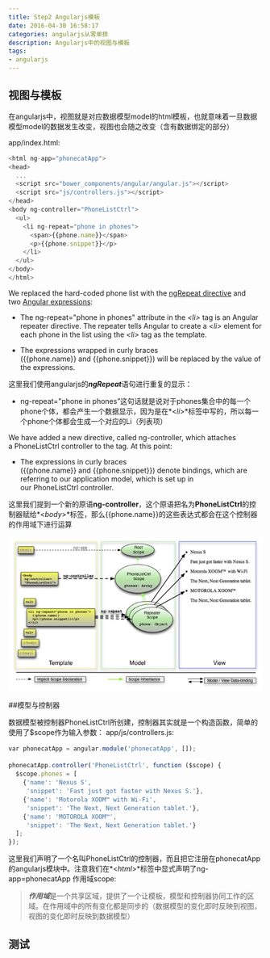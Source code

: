 ```yaml
---
title: Step2 Angularjs模板
date: 2016-04-30 16:58:17
categories: angularjs从零单排
description: Angularjs中的视图与模板
tags:
- angularjs
---
```


## 视图与模板
在angularjs中，视图就是对应数据模型model的html模板，也就意味着一旦数据模型model的数据发生改变，视图也会随之改变（含有数据绑定的部分） 

app/index.html:

```js
<html ng-app="phonecatApp">
<head>
  ...
  <script src="bower_components/angular/angular.js"></script>
  <script src="js/controllers.js"></script>
</head>
<body ng-controller="PhoneListCtrl">
  <ul>
    <li ng-repeat="phone in phones">
      <span>{{phone.name}}</span>
      <p>{{phone.snippet}}</p>
    </li>
  </ul>
</body>
</html>
```

We replaced the hard-coded phone list with the [ngRepeat directive](https://docs.angularjs.org/api/ng/directive/ngRepeat) and two [Angular expressions](https://docs.angularjs.org/guide/expression):


* The ng-repeat="phone in phones" attribute in the *<*li*>* tag is an Angular repeater directive. The repeater tells Angular to create a *<*li*>* element for each phone in the list using the *<*li*>* tag as the template.

* The expressions wrapped in curly braces ({{phone.name}} and {{phone.snippet}}) will be replaced by the value of the expressions.

这里我们使用angularjs的***ngRepeat***语句进行重复的显示： 

* 	ng-repeat="phone in phones”这句话就是说对于phones集合中的每一个phone个体，都会产生一个数据显示，因为是在*<*li*>*标签中写的，所以每一个phone个体都会生成一个对应的Li（列表项）

We have added a new directive, called ng-controller, which attaches a PhoneListCtrl controller to the <body> tag. At this point: 

* The expressions in curly braces ({{phone.name}} and {{phone.snippet}}) denote bindings, which are referring to our application model, which is set up in our PhoneListCtrl controller.

这里我们提到一个新的原语**ng-controller**，这个原语把名为**PhoneListCtrl**的控制器赋给*<*body*>*标签，那么{{phone.name}}的这些表达式都会在这个控制器的作用域下进行运算

![](/media/14627231086908.jpg)


##模型与控制器

数据模型被控制器PhoneListCtrl所创建，控制器其实就是一个构造函数，简单的使用了$scope作为输入参数：
app/js/controllers.js:

```js
var phonecatApp = angular.module('phonecatApp', []);

phonecatApp.controller('PhoneListCtrl', function ($scope) {
  $scope.phones = [
    {'name': 'Nexus S',
     'snippet': 'Fast just got faster with Nexus S.'},
    {'name': 'Motorola XOOM™ with Wi-Fi',
     'snippet': 'The Next, Next Generation tablet.'},
    {'name': 'MOTOROLA XOOM™',
     'snippet': 'The Next, Next Generation tablet.'}
  ];
});

```
这里我们声明了一个名叫PhoneListCtrl的控制器，而且把它注册在phonecatApp的angularjs模块中。注意我们在*<*html*>*标签中显式声明了ng-app=phonecatApp 作用域scope: 

> ***作用域***是一个共享区域，提供了一个让模板，模型和控制器协同工作的区域。在作用域中的所有变化都是同步的（数据模型的变化即时反映到视图，视图的变化即时反映到数据模型）

## 测试


